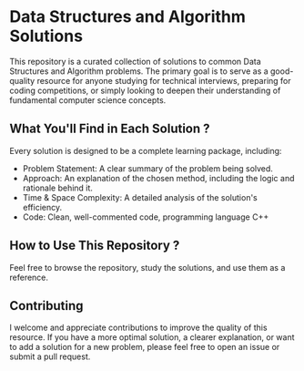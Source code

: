 # Data Structures and Algorithm Solutions

This repository is a curated collection of solutions to common Data Structures and Algorithm problems. The primary goal is to serve as a good-quality resource for anyone studying for technical interviews, preparing for coding competitions, or simply looking to deepen their understanding of fundamental computer science concepts.

## What You'll Find in Each Solution ?
Every solution is designed to be a complete learning package, including:

- Problem Statement: A clear summary of the problem being solved.
- Approach: An explanation of the chosen method, including the logic and rationale behind it.
- Time & Space Complexity: A detailed analysis of the solution's efficiency.
- Code: Clean, well-commented code, programming language C++

## How to Use This Repository ?
Feel free to browse the repository, study the solutions, and use them as a reference. 

## Contributing
I welcome and appreciate contributions to improve the quality of this resource. If you have a more optimal solution, a clearer explanation, or want to add a solution for a new problem, please feel free to open an issue or submit a pull request.
